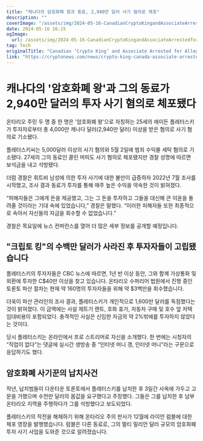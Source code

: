 ```yaml
---
title: "캐나다의 암호화폐 왕과 동료, 2,940만 달러 사기 혐의로 체포"
description: ""
coverImage: "/assets/img/2024-05-16-CanadianCryptoKingandAssociateArrestedforAlleged294MInvestorFraud_thumbnail.png"
date: 2024-05-16 16:15
ogImage: 
  url: /assets/img/2024-05-16-CanadianCryptoKingandAssociateArrestedforAlleged294MInvestorFraud_thumbnail.png
tag: Tech
originalTitle: "Canadian ‘Crypto King’ and Associate Arrested for Alleged $29.4M Investor Fraud"
link: "https://cryptonews.com/news/crypto-king-canada-associate-arrested-alleged-investor-fraud.htm"
---
```



# 캐나다의 '암호화폐 왕'과 그의 동료가 2,940만 달러의 투자 사기 혐의로 체포됐다

온타리오 주민 두 명 중 한 명은 '암호화폐 왕'으로 자칭하는 25세의 에이든 플레터스키가 투자자로부터 총 4,000만 캐나다 달러(2,940만 달러) 이상을 받은 혐의로 사기 혐의로 기소됐다.

플레터스키씨는 5,000달러 이상의 사기 혐의와 5월 2일에 범죄 수익물 세탁 혐의로 기소됐다. 27세의 그의 동료인 콜린 머피도 사기 혐의로 체포됐지만 경찰 성명에 따르면 보석금을 내고 석방됐다.

더럼 경찰은 휘트비 남성에 의한 투자 사기에 대한 불만이 급증하자 2022년 7월 조사를 시작했고, 조사 결과 동료가 투자를 통해 매주 높은 수익을 약속한 것이 밝혀졌다.

<div class="content-ad"></div>

“피해자들은 그에게 돈을 제공했고, 그는 그 돈을 투자하고 그들을 대신해 큰 이윤을 돌려줄 것이라는 기대 속에 있었습니다,” 경찰은 말했다. “이러한 피해자들 또한 최종적으로 속아서 자신들의 자금을 회수할 수 없었습니다.”

경찰은 목요일에 뉴스 컨퍼런스를 열어 더 많은 세부 정보를 공개할 예정입니다.

## "크립토 킹"의 수백만 달러가 사라진 후 투자자들이 고립됐습니다

플레터스키의 투자자들은 CBC 뉴스에 따르면, 1년 반 이상 동안, 그와 함께 가상통화 및 외환에 투자한 C$40만 이상을 찾고 있습니다. 온타리오 수퍼리어 법원에서 진행 중인 토론토 파산 절차는 현재 약 160명의 투자자들을 위해 약 $3백만을 회수했습니다.

<div class="content-ad"></div>

더욱이 파산 관리인의 조사 결과, 플레터스키가 개인적으로 1,600만 달러를 독점했다는 것이 밝혀졌다. 이 금액에는 사설 제트기 렌트, 호화 휴가, 자동차 구매 및 호수 앞 저택 임대비용이 포함되었다. 충격적인 사실은 신임한 자금의 약 2%밖에를 투자하지 않았다는 것이다.

당시 플레터스키는 온라인에서 프로 스트리머로 자신을 소개했다. 한 번에는 시청자의 “직업이 없다”는 댓글에 실시간 생방송 중 “인터넷 머니 갱, 인터넷 머니”라는 구문으로 응답하기도 했다.

## 암호화폐 사기꾼의 납치사건

작년, 납치범들이 다운타운 토론토에서 플레터스키를 납치한 후 3일간 사옥에 가두고 고문을 가했으며 수천만 달러의 몸값을 요구했다고 주장했다. 그들은 그를 납치한 후 남부 온타리오 지역을 주행하다가 그를 석방했다고 보도되었다.

<div class="content-ad"></div>

플레터스키의 작전을 해체하기 위해 온타리오 주의 판사가 12월에 라이언 럼블에 대한 체포 영장을 발행했습니다. 럼블은 다른 동료로, 그의 멀티 밀리언 달러 규모의 암호화폐 투자 사기 사업을 도와준 것으로 알려졌습니다.